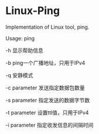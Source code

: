 # Linux-Ping
Implementation of Linux tool, ping.


Usage: ping 

-h    显示帮助信息

-b    ping一个广播地址，只用于IPv4

-q	  安静模式

-c  parameter    发送指定数据包数量

-s  parameter    指定发送的数据字节数

-t  parameter    设置ttl值，只用于IPv4

-i  parameter    指定收发信息的间隔时间

